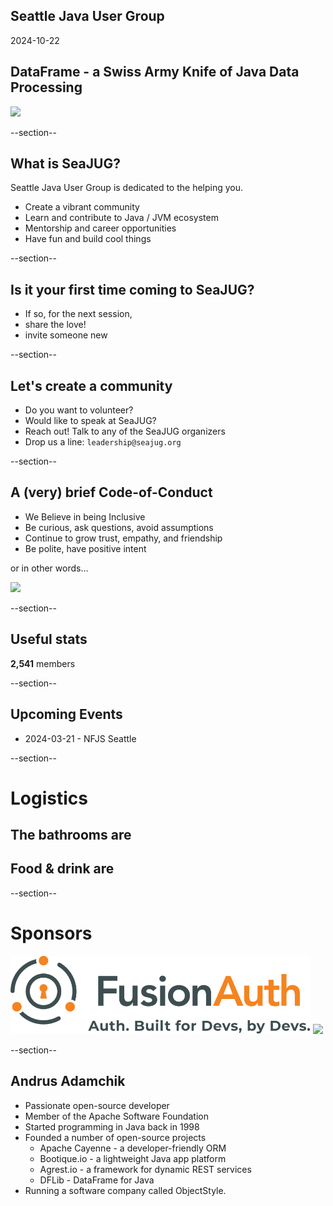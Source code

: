 ## Seattle Java User Group

2024-10-22

## DataFrame - a Swiss Army Knife of Java Data Processing

<img width="450" src="images/seajug.svg" />

--section--

## What is SeaJUG?

Seattle Java User Group is dedicated to the helping you.

* Create a vibrant community
* Learn and contribute to Java / JVM ecosystem
* Mentorship and career opportunities
* Have fun and build cool things

--section--

## Is it your first time coming to SeaJUG?

 * If so, for the next session,
 * share the love!
 * invite someone new

--section--

## Let's create a community

* Do you want to volunteer?
* Would like to speak at SeaJUG?
* Reach out! Talk to any of the SeaJUG organizers
* Drop us a line: `leadership@seajug.org`

--section--

## A (very) brief Code-of-Conduct

* We Believe in being Inclusive
* Be curious, ask questions, avoid assumptions
* Continue to grow trust, empathy, and friendship
* Be polite, have positive intent

or in other words...
<div><img height=400px src="images/nice.jpg" /></div>

--section--

## Useful stats

**2,541** members

--section--

## Upcoming Events

- 2024-03-21 - NFJS Seattle

--section--

# Logistics

## The bathrooms are

## Food & drink are

--section--

# Sponsors

<img src="images/fusion-auth.svg" style="background-color: white; height: 125px" />

<img src="images/vmware-logo.svg" style="background-color: white; height: 100px" />

--section--

## Andrus Adamchik
- Passionate open-source developer
- Member of the Apache Software Foundation
- Started programming in Java back in 1998
- Founded a number of open-source projects
  - Apache Cayenne - a developer-friendly ORM
  - Bootique.io - a lightweight Java app platform
  - Agrest.io - a framework for dynamic REST services
  - DFLib - DataFrame for Java
- Running a software company called ObjectStyle.
